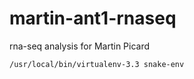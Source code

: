 martin-ant1-rnaseq
============

rna-seq analysis for Martin Picard

```
/usr/local/bin/virtualenv-3.3 snake-env
```
